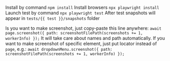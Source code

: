 Install by command `npm install`
Install browsers `npx playwright install`
Launch test by command `npx playwright test`
After test snapshots will appear in `tests/{{ test }}/snapshots` folder

Is you want to make screenshot, just copy-paste this line anywhere:
`await page.screenshot({ path: screenshotFilePath(screenshots += 1, workerInfo) });`
It will take care about names and path automatically.
If you want to make screenshot of specific element, just put locator instead of `page`, e.g.:
`await dropdownMenu.screenshot({ path: screenshotFilePath(screenshots += 1, workerInfo) });`
